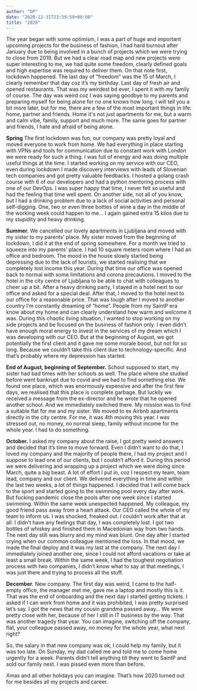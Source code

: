 ```yaml
---
author: "DP"
date: "2020-12-31T23:59:59+00:00"
title: "2020"
---
```


The year began with some optimism, I was a part of huge and important upcoming projects for the business of fashion, I had hard burnout after January due to being involved in a bunch of projects which we were trying to close from 2019. But we had a clear road map and new projects were super interesting to me, we had quite some freedom, clearly defined goals and high expertise was required to deliver them. On that note first, lockdown happened. The last day of “freedom” was the 15 of March, I clearly remember that day coz it’s my birthday. Last day of fresh air and opened restaurants. That was my weirdest bd ever, I spent it with my family of course. The day was weird coz I was saying goodbye to my parents and preparing myself for being alone for no one knows how long. I will tell you a bit more later, but for me, there are a few of the most important things in life: home, partner and friends. Home it's not just apartments for me, but a warm and calm vibe, family, support and much more. The same goes for partner and friends, I hate and afraid of being alone.

**Spring** The first lockdown was fun, our company was pretty loyal and moved everyone to work from home. We had everything in place starting with VPNs and tools for communication due to constant work with London we were ready for such a thing. I was full of energy and was doing multiple useful things at the time. I started working on my service with our CEO, even during lockdown I made discovery interviews with leads of Slovenian tech companies and got pretty valuable feedbacks. I hosted a golang crash course with 6 of our developers and had a python mentoring process with one of our DevOps. I was super happy that time, I never felt so useful and had the feeling that time well spent. On another side, not all of you know, but I had a drinking problem due to a lack of social activities and personal self-digging. One, two or even three bottles of wine a day in the middle of the working week could happen to me... I again gained extra 15 kilos due to my stupidity and heavy drinking. 

**Summer.** We cancelled our lovely apartments in Ljubljana and moved with my sister to my parents' place. My sister moved from the beginning of lockdown, I did it at the end of spring somewhere. For a month we tried to squeeze into my parents' place. I had 10 square meters room where I had an office and bedroom. The mood in the house slowly started being depressing due to the lack of tourists, we started realising that we completely lost income this year. During that time our office was opened back to normal with some limitations and corona precautions. I moved to the hotel in the city centre of Ljubljana to be able to chat with colleagues to cheer up a bit. After a heavy drinking party, I stayed in a hotel next to our office and asked for a special deal. After that, I moved to the hotel next to our office for a reasonable price. That was tough after I moved to another country I’m constantly dreaming of “home”. People from my SaintP era know about my home and can clearly understand how warm and welcome it was. During this chaotic living situation, I wanted to stop working on my side projects and be focused on the business of fashion only. I even didn’t have enough moral energy to invest in the services of my dream which I was developing with our CEO. But at the beginning of August, we got potentially the first client and it gave me some morale boost, but not for so long. Because we couldn’t take this client due to technology-specific. And that’s probably where my depression has started.

**End of August, beginning of September.** School supposed to start, my sister had bad times with her schools as well. The place where she studied before went bankrupt due to covid and we had to find something else. We found one place, which was enormously expensive and after the first few days, we realised that this place is complete garbage. But luckily we received a message from the ex-director and he wrote that he opened another school. And we immediately switched there. My mission was to find a suitable flat for me and my sister. We moved to ex Airbnb apartments directly in the city centre. For me, it was 4th moving this year. I was stressed out, no money, no normal sleep, family without income for the whole year. I had to do something. 

**October.** I asked my company about the raise, I got pretty weird answers and decided that it’s time to move forward. Even I didn’t want to do that, I loved my company and the majority of people there, I had my project and I suppose to lead one of our clients, but I couldn’t afford it. During this period we were delivering and wrapping up a project which we were doing since March, quite a big beast. A lot of effort I put in, coz I respect my team, team lead, company and our client. We delivered everything in time and within the last two weeks, a lot of things happened. I decided that I will come back to the sport and started going to the swimming pool every day after work. But fucking pandemic close the pools after one week since I started swimming. Within the same week unexpected happened. My colleague, my good friend pass away from a heart attack. Our CEO called the whole of my team to inform us. I was shocked, freaked out. I couldn’t work after that at all. I didn't have any feelings that day, I was completely lost. I got two bottles of whiskey and finished them in Macedonian way from two hands. The next day still was blurry and my mind was blunt. One day after I started crying when our common colleague mentioned the loss. In that mood, we made the final deploy and it was my last at the company. The next day I immediately joined another one, since I could not afford vacations or take at least a small break. Within the same week, I had the toughest negotiation process with two companies, I didn’t know what to say at that meetings, I was just there and trying to process all the stuff. 

**December.** New company. The first day was weird, I came to the half-empty office, the manager met me, gave me a laptop and mostly this is it. That was the end of onboarding and the next day I started getting tickets. I asked if I can work from home and it was prohibited, I was pretty surprised let’s say. I got the news that my cousin grandma passed away... We were pretty close with her, because of her I still in IT business by the way. That was another tragedy that year. You can imagine, switching off the company, flat, your colleague passed away, no money for the whole year, what next right? 

So, the salary in that new company was ok, I could help my family, but it was too late. On Sunday, my dad called me and told me to come home urgently for a week. Parents didn’t tell anything till they went to SaintP and sold our family nest. I was pissed even more than before. 

Xmas and all other holidays you can imagine. That’s how 2020 turned out for me besides all my projects and career. 
